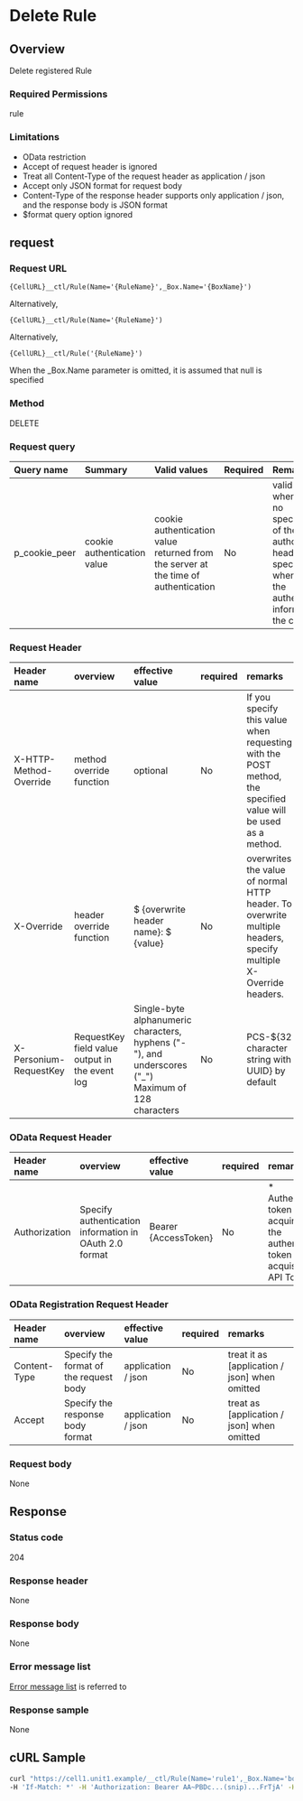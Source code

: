 # Delete Rule
## Overview
Delete registered Rule

### Required Permissions
rule

### Limitations
* OData restriction
* Accept of request header is ignored
* Treat all Content-Type of the request header as application / json
* Accept only JSON format for request body
* Content-Type of the response header supports only application / json, and the response body is JSON format
* $format query option ignored

## request
### Request URL
```
{CellURL}__ctl/Rule(Name='{RuleName}',_Box.Name='{BoxName}')
```
Alternatively,
```
{CellURL}__ctl/Rule(Name='{RuleName}')
```
Alternatively,
```
{CellURL}__ctl/Rule('{RuleName}')
```
When the \_Box.Name parameter is omitted, it is assumed that null is specified
### Method
DELETE

### Request query
| Query name | Summary | Valid values | Required | Remarks |
|:--|:--|:--|:--|:--|
| p_cookie_peer | cookie authentication value | cookie authentication value returned from the server at the time of authentication | No | valid only when there is no specification of the authorization header <br> specifying when using the authentication information of the cookie |
### Request Header
| Header name | overview | effective value | required | remarks |
|:--|:--|:--|:--|:--|
| X-HTTP-Method-Override | method override function | optional | No | If you specify this value when requesting with the POST method, the specified value will be used as a method. |
| X-Override | header override function | $ {overwrite header name}: $ {value} | No | overwrites the value of normal HTTP header. To overwrite multiple headers, specify multiple X-Override headers. |
| X-Personium-RequestKey |RequestKey field value output in the event log|Single-byte alphanumeric characters, hyphens ("-"), and underscores ("_")<br>Maximum of 128 characters|No|PCS-${32 character string with UUID} by default|

### OData Request Header
| Header name | overview | effective value | required | remarks |
|:--|:--|:--|:--|:--|
| Authorization | Specify authentication information in OAuth 2.0 format | Bearer {AccessToken} | No | * Authentication token acquired with the authentication token acquisition API Token |
### OData Registration Request Header
| Header name | overview | effective value | required | remarks |
|:--|:--|:--|:--|:--|
| Content-Type | Specify the format of the request body | application / json | No | treat it as [application / json] when omitted |
| Accept | Specify the response body format | application / json | No | treat as [application / json] when omitted |
### Request body
None

## Response
### Status code
204
### Response header
None
### Response body
None
### Error message list
[Error message list](004_Error_Messages.md) is referred to

### Response sample
None


## cURL Sample

```sh
curl "https://cell1.unit1.example/__ctl/Rule(Name='rule1',_Box.Name='box1')" -X DELETE -i \
-H 'If-Match: *' -H 'Authorization: Bearer AA~PBDc...(snip)...FrTjA' -H 'Accept: application/json'
```

